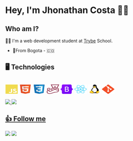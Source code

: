 # Hey, I'm Jhonathan Costa 🧔🏻

 ## Who am I? 

👨‍💻 I'm a web development student at [Trybe](https://www.betrybe.com/) School.
 </br>
 
 - 📍From Bogota - 🇨🇴

## 🖥️ Technologies
<div style="display: inline_block"><br>
  <img align="center" alt="Jhon-Js" height="30" width="40" src="https://raw.githubusercontent.com/devicons/devicon/master/icons/javascript/javascript-plain.svg">
  <img align="center" alt="Jhon-HTML" height="30" width="40" src="https://raw.githubusercontent.com/devicons/devicon/master/icons/html5/html5-original.svg">
  <img align="center" alt="Jhon-CSS" height="30" width="40" src="https://raw.githubusercontent.com/devicons/devicon/master/icons/css3/css3-original.svg">
  <img align="center" alt="Jhon-CSS" height="30" width="40" src="https://github.com/devicons/devicon/blob/master/icons/jest/jest-plain.svg">
  <img align="center" alt="Jhon-CSS" height="30" width="40" src="https://github.com/devicons/devicon/blob/master/icons/bootstrap/bootstrap-original.svg">
  <img align="center" alt="Jhon-React" height="30" width="40" src="https://raw.githubusercontent.com/devicons/devicon/master/icons/react/react-original.svg">
  <img align="center" alt="Jhon-React" height="30" width="40" src="https://github.com/devicons/devicon/blob/master/icons/linux/linux-original.svg">
  <img align="center" alt="Jhon-React" height="30" width="40" src="https://github.com/devicons/devicon/blob/master/icons/git/git-original.svg">
  
</div>
</br>
<div>
  <a href="https://github.com/jhonathancs">
  <img height="160em" src="https://github-readme-stats.vercel.app/api?username=Jhonathancs&show_icons=true&theme=dracula&include_all_commits=true&count_private=true"/>
  <img height="160em" src="https://github-readme-stats.vercel.app/api/top-langs/?username=jhonathancs&layout=compact&langs_count=16&theme=dracula"/>
</div>

 ## 👍 Follow me
 
<div> 
  <a href="https://www.linkedin.com/in/jhonathan-cs/" target="_blank"><img src="https://img.shields.io/badge/-LinkedIn-%230077B5?style=for-the-badge&logo=linkedin&logoColor=white" target="_blank"></a>
  <a href="https://www.instagram.com/jhonathan_jcs/" target="_blank"><img src="https://img.shields.io/badge/-Instagram-%23E4405F?style=for-the-badge&logo=instagram&logoColor=white" target="_blank"></a>
</div>
  
